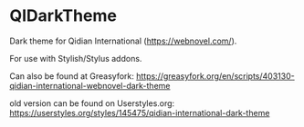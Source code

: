 # QIDarkTheme
Dark theme for Qidian International (https://webnovel.com/).

For use with Stylish/Stylus addons.

Can also be found at Greasyfork: https://greasyfork.org/en/scripts/403130-qidian-international-webnovel-dark-theme

old version can be found on Userstyles.org: https://userstyles.org/styles/145475/qidian-international-dark-theme
